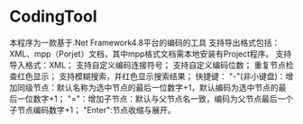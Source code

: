 # CodingTool
本程序为一款基于.Net Framework4.8平台的编码的工具
支持导出格式包括：XML、mpp（Porjet）文档，其中mpp格式文档需本地安装有Project程序。
支持导入格式：XML；
支持自定义编码连接符号；
支持自定义编码位数；
重复节点检查红色显示；
支持模糊搜索，并红色显示搜索结果；
快捷键：
    "-"(非小键盘)：增加同级节点：默认名称为选中节点的最后一位数字+1，默认编码为选中节点的最后一位数字+1；
    "="：增加子节点：默认与父节点名一致，编码为父节点最后一个子节点编码数字+1；
    "Enter":节点收缩与展开。
      

